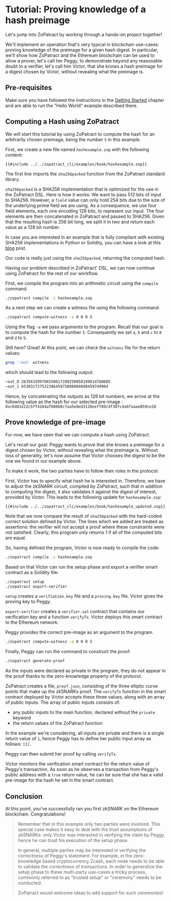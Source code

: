 # Tutorial: Proving knowledge of a hash preimage

Let's jump into ZoPatract by working through a hands-on project together!

We'll implement an operation that's very typical in blockchain use-cases: proving knowledge of the preimage for a given hash digest.
In particular, we'll show how ZoPatract and the Ethereum blockchain can be used to allow a prover, let's call her Peggy, to demonstrate beyond any reasonable doubt to a verifier, let's call him Victor, that she knows a hash preimage for a digest chosen by Victor, without revealing what the preimage is.

## Pre-requisites

Make sure you have followed the instructions in the [Getting Started](gettingstarted.md) chapter and are able to run the "Hello World" example described there.

## Computing a Hash using ZoPatract

We will start this tutorial by using ZoPatract to compute the hash for an arbitrarily chosen preimage, being the number `5` in this example.

First, we create a new file named `hashexample.zop` with the following content:

```zopatract
{{#include ../../zopatract_cli/examples/book/hashexample.zop}}
```

The first line imports the `sha256packed` function from the ZoPatract standard library.

`sha256packed` is a SHA256 implementation that is optimized for the use in the ZoPatract DSL. Here is how it works: We want to pass 512 bits of input to SHA256. However, a `field` value can only hold 254 bits due to the size of the underlying prime field we are using. As a consequence, we use four field elements, each one encoding 128 bits, to represent our input. The four elements are then concatenated in ZoPatract and passed to SHA256. Given that the resulting hash is 256 bit long, we split it in two and return each value as a 128 bit number.

In case you are interested in an example that is fully compliant with existing SHA256 implementations in Python or Solidity, you can have a look at this [blog](https://blog.decentriq.ch/proving-hash-pre-image-zksnarks-zopatract) post.

Our code is really just using the `sha256packed`, returning the computed hash.

Having our problem described in ZoPatract' DSL, we can now continue using ZoPatract for the rest of our workflow.

First, we compile the program into an arithmetic circuit using the `compile` command.

```sh
./zopatract compile -i hashexample.zop
```

As a next step we can create a witness file using the following command:

```sh
./zopatract compute-witness -a 0 0 0 5
```

Using the flag `-a` we pass arguments to the program. Recall that our goal is to compute the hash for the number `5`. Consequently we set `a`, `b` and `c` to `0` and  `d` to  `5`.

Still here? Great! At this point, we can check the `witness` file for the return values:

```sh
grep '~out' witness
```

which should lead to the following output:

```sh
~out_0 263561599766550617289250058199814760685
~out_1 65303172752238645975888084098459749904
```

Hence, by concatenating the outputs as 128 bit numbers, we arrive at the following value as the hash for our selected pre-image :
`0xc6481e22c5ff4164af680b8cfaa5e8ed3120eeff89c4f307c4a6faaae059ce10`

## Prove knowledge of pre-image

For now, we have seen that we can compute a hash using ZoPatract.

Let's recall our goal: Peggy wants to prove that she knows a preimage for a digest chosen by Victor, without revealing what the preimage is. Without loss of generality, let's now assume that Victor chooses the digest to be the one we found in our example above.

To make it work, the two parties have to follow their roles in the protocol:

First, Victor has to specify what hash he is interested in. Therefore, we have to adjust the zkSNARK circuit, compiled by ZoPatract, such that in addition to computing the digest, it also validates it against the digest of interest, provided by Victor. This leads to the following update for `hashexample.zop`:

```zopatract
{{#include ../../zopatract_cli/examples/book/hashexample_updated.zop}}
```

Note that we now compare the result of `sha256packed` with the hard-coded correct solution defined by Victor. The lines which we added are treated as assertions: the verifier will not accept a proof where these constraints were not satisfied. Clearly, this program only returns 1 if all of the computed bits are equal.

So, having defined the program, Victor is now ready to compile the code:

```sh
./zopatract compile -i hashexample.zop
```

Based on that Victor can run the setup phase and export a verifier smart contract as a Solidity file:

```sh
./zopatract setup
./zopatract export-verifier
```

`setup` creates a `verifiation.key` file and a `proving.key` file. Victor gives the proving key to Peggy.

`export-verifier` creates a `verifier.sol` contract that contains our verification key and a function `verifyTx`. Victor deploys this smart contract to the Ethereum network.

Peggy provides the correct pre-image as an argument to the program.

```sh
./zopatract compute-witness -a 0 0 0 5
```

Finally, Peggy can run the command to construct the proof:

```sh
./zopatract generate-proof
```

As the inputs were declared as private in the program, they do not appear in the proof thanks to the zero-knowledge property of the protocol.

ZoPatract creates a file, `proof.json`,  consisting of the three elliptic curve points that make up the zkSNARKs proof. The `verifyTx` function in the smart contract deployed by Victor accepts these three values, along with an array of public inputs. The array of public inputs consists of:

* any public inputs to the main function, declared without the `private` keyword
* the return values of the ZoPatract function

In the example we're considering, all inputs are private and there is a single return value of `1`, hence Peggy has to define her public input array as follows: `[1]`.

Peggy can then submit her proof by calling `verifyTx`.

Victor monitors the verification smart contract for the return value of Peggy's transaction. As soon as he observes a transaction from Peggy's public address with a `true` return value, he can be sure that she has a valid pre-image for the hash he set in the smart contract.

## Conclusion

At this point, you've successfully ran you first zkSNARK on the Ethereum blockchain. Congratulations!

>Remember that in this example only two parties were involved. This special case makes it easy to deal with the trust assumptions of zkSNARKs: only Victor was interested in verifying the claim by Peggy, hence he can trust his execution of the setup phase.
>
>In general, multiple parties may be interested in verifying the correctness of Peggy's statement. For example, in the zero-knowledge based cryptocurrency Zcash, each node needs to be able to validate the correctness of transactions. In order to generalize the setup phase to these multi-party use-cases a tricky process, commonly referred to as "trusted setup" or "ceremony" needs to be conducted.
>
>ZoPatract would welcome ideas to add support for such ceremonies!
